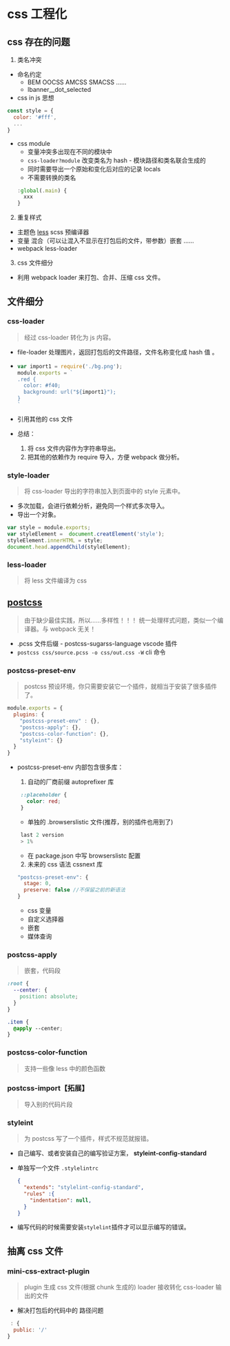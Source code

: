 # css 工程化

## css 存在的问题

1. 类名冲突
  - 命名约定
    - BEM OOCSS AMCSS SMACSS ......
    - lbanner__dot_selected
  - css in js 思想
  ```js
  const style = {
    color: '#fff',
    ...
  }
  ```
  - css module
    - 变量冲突多出现在不同的模块中
    - `css-loader?module` 改变类名为 hash - 模块路径和类名联合生成的
    - 同时需要导出一个原始和变化后对应的记录 locals 
    - 不需要转换的类名
    ```js
    :global(.main) {
      xxx
    }
    ```
2. 重复样式
  - 主题色 [less](https://less.bootcss.com/#%E6%A6%82%E8%A7%88) scss 预编译器
  - 变量 混合（可以让混入不显示在打包后的文件，带参数）嵌套 ......
  - webpack less-loader
3. css 文件细分
  - 利用 webpack loader 来打包、合并、压缩 css 文件。
   
## 文件细分

### css-loader

> 经过 css-loader 转化为 js 内容。

- file-loader 处理图片，返回打包后的文件路径，文件名称变化成 hash 值  。
- ```js
  var import1 = require('./bg.png');
  module.exports = `
  .red {
    color: #f40;
    background: url("${import1}");
  }
  `
  ```

- 引用其他的 css 文件

- 总结：
  1. 将 css 文件内容作为字符串导出。
  2. 把其他的依赖作为 require 导入，方便 webpack 做分析。

### style-loader

> 将 css-loader 导出的字符串加入到页面中的 style 元素中。

- 多次加载，会进行依赖分析，避免同一个样式多次导入。
- 导出一个对象。

```js
var style = module.exports;
var styleElement =  document.creatElement('style');
styleElement.innerHTML = style;
document.head.appendChild(styleElement);
```

### less-loader

> 将 less 文件编译为 css 

## [postcss](https://www.postcss.com.cn/)

> 由于缺少最佳实践，所以......多样性！！！
> 统一处理样式问题，类似一个编译器。与 webpack 无关！

- .pcss 文件后缀 - postcss-sugarss-language vscode 插件
- `postcss css/source.pcss -o css/out.css -W` cli 命令

### postcss-preset-env

> postcss 预设环境，你只需要安装它一个插件，就相当于安装了很多插件了。

```js
module.exports = {
  plugins: {
    "postcss-preset-env" : {},
    "postcss-apply": {},
    "postcss-color-function": {},
    "styleint": {}
  }
}
```
- postcss-preset-env 内部包含很多库：
  1. 自动的厂商前缀 autoprefixer 库
    ```css
     ::placeholder {
       color: red;
     }
    ```
    - 单独的 .browserslistic 文件(推荐，别的插件也用到了)
    ```js
     last 2 version
     > 1%
    ```
    - 在 package.json 中写 browserslistc 配置
  2. 未来的 css 语法 cssnext 库
  
    ```js
    "postcss-preset-env": {
      stage: 0,
      preserve: false //不保留之前的新语法
    }
    ```
  - css 变量
  - 自定义选择器
  - 嵌套
  - 媒体查询

### postcss-apply

> 嵌套，代码段

```css
:root {
  --center: {
    position: absolute;
  }
}

.item {
  @apply --center;
}
```

### postcss-color-function

> 支持一些像 less 中的颜色函数

### postcss-import【拓展】

> 导入别的代码片段

### styleint 

> 为 postcss 写了一个插件，样式不规范就报错。

- 自己编写、或者安装自己的编写验证方案， **styleint-config-standard**
- 单独写一个文件 `.stylelintrc`
  ```json
  { 
    "extends": "stylelint-config-standard",
    "rules" :{
      "indentation": null,
    }
  }
  ```

- 编写代码的时候需要安装`stylelint`插件才可以显示编写的错误。

## 抽离 css 文件

### mini-css-extract-plugin

> plugin 生成 css 文件(根据 chunk 生成的)
> loader 接收转化 css-loader 输出的文件

- 解决打包后的代码中的 路径问题
  
```js
 : {
  public: '/'
}
```
